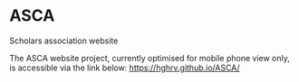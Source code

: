 # ASCA
Scholars association website

The ASCA website project, currently optimised for mobile phone view only, is accessible via the link below:
https://hghrv.github.io/ASCA/
